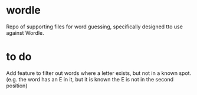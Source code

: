 # wordle
Repo of supporting files for word guessing, specifically designed tto use against Wordle.

# to do
Add feature to filter out words where a letter exists, but not in a known spot. (e.g. the word has an E in it, but it is known the E is not in the second position)
